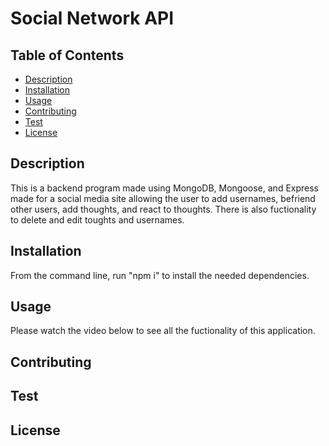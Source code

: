 # Social Network API

## Table of Contents
* [Description](#description)
* [Installation](#installation)
* [Usage](#usage)
* [Contributing](#contributing)
* [Test](#test)
* [License](#license)

## Description
This is a backend program made using MongoDB, Mongoose, and Express made for a social media site allowing the user to add usernames, befriend other users, add thoughts, and react to thoughts. There is also fuctionality to delete and edit toughts and usernames.

## Installation
From the command line, run "npm i" to install the needed dependencies.

## Usage 
Please watch the video below to see all the fuctionality of this application.

## Contributing


## Test


## License



